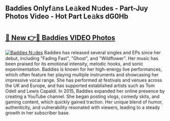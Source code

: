 ## Baddies Onlyf𝚊ns Le𝚊ked N𝚞des - Part-Juy Photos Video - Hot Part Le𝚊ks dG0Hb

# <h2><a href="http://ab11402.deff.icu/?id=Baddies">🔗 New 👉🔴 Baddies VIDEO Photos</a></h2>

[![Baddies N𝚞des](https://i.imgur.com/rIISA9y.gif)](http://ab11402.deff.icu/?id=Baddies)
Baddies has released several singles and EPs since her debut, including "Fading Fast", "Ghost", and "Wildflower". Her music has been praised for its emotional intensity, melodic hooks, and sonic experimentation. Baddies is known for her high-energy live performances, which often feature her playing multiple instruments and showcasing her impressive vocal range. She has performed at festivals and venues across the UK and Europe, and has supported established artists such as Tom Odell and Lewis Capaldi. In 2015, Baddies expanded her online presence by creating a YouTube channel. She began posting vlogs, comedy skits, and gaming content, which quickly gained traction. Her unique blend of humor, authenticity, and vulnerability resonated with viewers, leading to a steady growth in her subscriber base.
